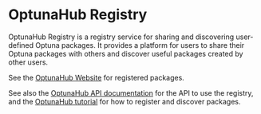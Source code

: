 
OptunaHub Registry
==================

OptunaHub Registry is a registry service for sharing and discovering user-defined Optuna packages. It provides a platform for users to share their Optuna packages with others and discover useful packages created by other users.

See the [OptunaHub Website](https://hub.optuna.org/) for registered packages.

See also the [OptunaHub API documentation](https://optuna.github.io/optunahub/) for the API to use the registry, and the [OptunaHub tutorial](https://optuna.github.io/optunahub-registry/recipes/001_first.html) for how to register and discover packages.